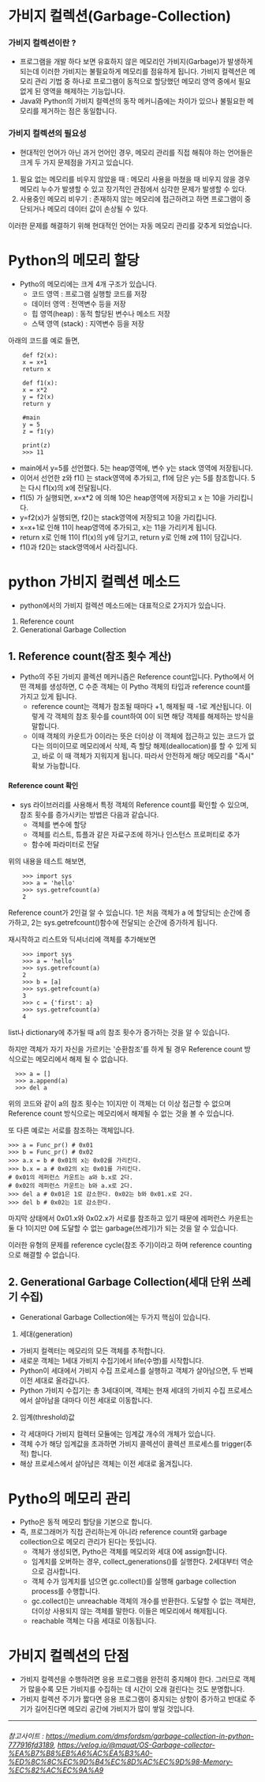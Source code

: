 # 가비지 컬렉션(Garbage-Collection)
### 가비지 컬렉션이란 ?
* 프로그램을 개발 하다 보면 유효하지 않은 메모리인 가비지(Garbage)가 발생하게 되는데 이러한 가비지는 불필요하게 메모리를 점유하게 됩니다. 가비지 컬렉션은 메모리 관리 기법 중 하나로 프로그램이 동적으로 할당했던 메모리 영역 중에서 필요없게 된 영역을 해제하는 기능입니다.
* Java와 Python의 가비지 컬렉션의 동작 메커니즘에는 차이가 있으나 불필요한 메모리를 제거하는 점은 동일합니다.  

### 가비지 컬렉션의 필요성
* 현대적인 언어가 아닌 과거 언어인 경우, 메모리 관리를 직접 해줘야 하는 언어들은 크게 두 가지 문제점을 가지고 있습니다.
1. 필요 없는 메모리를 비우지 않았을 때 : 메모리 사용을 마쳤을 때 비우지 않을 경우 메모리 누수가 발생할 수 있고 장기적인 관점에서 심각한 문제가 발생할 수 있다.
2. 사용중인 메모리 비우기 : 존재하지 않는 메모리에 접근하려고 하면 프로그램이 중단되거나 메모리 데이터 값이 손상될 수 있다.

이러한 문제를 해결하기 위해 현대적인 언어는 자동 메모리 관리를 갖추게 되었습니다. 


# Python의 메모리 할당
* Pytho의 메모리에는 크게 4개 구조가 있습니다.
  * 코드 영역 : 프로그램 실행할 코드를 저장
  * 데이터 영역 : 전역변수 등을 저장
  * 힙 영역(heap) : 동적 할당된 변수나 메소드 저장
  * 스택 영역 (stack) : 지역변수 등을 저장

아래의 코드를 예로 들면,

        def f2(x):
        x = x+1
        return x 

        def f1(x):
        x = x*2
        y = f2(x)
        return y

        #main 
        y = 5 
        z = f1(y)

        print(z)
        >>> 11

* main에서 y=5를 선언했다. 5는 heap영역에, 변수 y는 stack 영역에 저장됩니다.
* 이어서 선언한 z와 f1() 는 stack영역에 추가되고, f1에 담은 y는 5를 참조합니다. 5는 다시 f1(x)의 x에 전달됩니다.
* f1(5) 가 실행되면, x=x*2 에 의해 10은 heap영역에 저장되고 x 는 10을 가리킵니다.
* y=f2(x)가 실행되면, f2()는 stack영역에 저장되고 10을 가리킵니다.
* x=x+1로 인해 11이 heap영역에 추가되고, x는 11을 가리키게 됩니다.
* return x로 인해 11이 f1(x)의 y에 담기고, return y로 인해 z에 11이 담깁니다.
* f1()과 f2()는 stack영역에서 사라집니다.

# python 가비지 컬렉션 메소드
* python에서의 가비지 컬렉션 메소드에는 대표적으로 2가지가 있습니다.

1. Reference count
2. Generational Garbage Collection

## 1. Reference count(참조 횟수 계산)
* Pytho의 주된 가비지 콜렉션 메커니즘은 Reference count입니다. Pytho에서 어떤 객체를 생성하면, C  수준 객체는 이 Pytho 객체의 타입과 reference count를 가지고 있게 됩니다.
  * reference count는 객체가 참조될 때마다 +1, 해제될 때 -1로 계산됩니다. 이렇게 각 객체의 참조 횟수를 count하여 0이 되면 해당 객체를 해제하는 방식을 말합니다.
  * 이때 객체의 카운트가 0이라는 뜻은 더이상 이 객체에 접근하고 있는 코드가 없다는 의미이므로 메모리에서 삭제, 즉 할당 해제(deallocation)를 할 수 있게 되고, 바로 이 때 객체가 지워지게 됩니다. 따라서 안전하게 해당 메모리를 "즉시" 확보 가능합니다.

#### Reference count 확인
* sys 라이브러리를 사용해서 특정 객체의 Reference count를 확인할 수 있으며, 참조 횟수를 증가시키는 방법은 다음과 같습니다.
    * 객체를 변수에 할당
    * 객체를 리스트, 튜플과 같은 자료구조에 하거나 인스턴스 프로퍼티로 추가
    * 함수에 파라미터로 전달
 
위의 내용을 테스트 해보면, 

        >>> import sys
        >>> a = 'hello'
        >>> sys.getrefcount(a)
        2

Reference count가 2인걸 알 수 있습니다. 1은 처음 객체가 a 에 할당되는 순간에 증가하고, 2는 sys.getrefcount()함수에 전달되는 순간에 증가하게 됩니다.

재시작하고 리스트와 딕셔너리에 객체를 추가해보면

        >>> import sys
        >>> a = 'hello'
        >>> sys.getrefcount(a)
        2
        >>> b = [a]
        >>> sys.getrefcount(a)
        3
        >>> c = {'first': a}
        >>> sys.getrefcount(a)
        4

 list나 dictionary에 추가될 때 a의 참조 횟수가 증가하는 것을 알 수 있습니다.
 
하지만 객체가 자기 자신을 가르키는 '순환참조'를 하게 될 경우 Reference count 방식으로는 메모리에서 해제 될 수 없습니다.
      
      >>> a = []
      >>> a.append(a)
      >>> del a
      
위의 코드와 같이 a의 참조 횟수는 1이지만 이 객체는 더 이상 접근할 수 없으며 Reference count 방식으로는 메모리에서 해제될 수 없는 것을 볼 수 있습니다.      

또 다른 예로는 서로를 참조하는 객체입니다.

    >>> a = Func_pr() # 0x01
    >>> b = Func_pr() # 0x02
    >>> a.x = b # 0x01의 x는 0x02를 가리킨다.
    >>> b.x = a # 0x02의 x는 0x01를 가리킨다.
    # 0x01의 레퍼런스 카운트는 a와 b.x로 2다.
    # 0x02의 레퍼런스 카운트는 b와 a.x로 2다.
    >>> del a # 0x01은 1로 감소한다. 0x02는 b와 0x01.x로 2다.
    >>> del b # 0x02는 1로 감소한다.

마지막 상태에서 0x01.x와 0x02.x가 서로를 참조하고 있기 때문에 레퍼런스 카운트는 둘 다 1이지만 0에 도달할 수 없는 garbage(쓰레기)가 되는 것을 알 수 있습니다.

이러한 유형의 문제를 reference cycle(참조 주기)이라고 하며 reference counting으로 해결할 수 없습니다.

## 2. Generational Garbage Collection(세대 단위 쓰레기 수집)
* Generational Garbage Collection에는 두가지 핵심이 있습니다.

1. 세대(generation)
* 가비지 컬렉터는 메모리의 모든 객체를 추적합니다.
* 새로운 객체는 1세대 가비지 수집기에서 life(수명)를 시작합니다.
* Python이 세대에서 가비지 수집 프로세스를 실행하고 객체가 살아남으면, 두 번째 이전 세대로 올라갑니다.
* Python 가비지 수집기는 총 3세대이며, 객체는 현재 세대의 가비지 수집 프로세스에서 살아남을 대마다 이전 세대로 이동합니다.

2. 임계(threshold)값
* 각 세대마다 가비지 컬렉터 모듈에는 임계값 개수의 개체가 있습니다.
* 객체 수가 해당 임계값을 초과하면 가비지 콜렉션이 콜렉션 프로세스를 trigger(추적) 합니다.
* 해상 프로세스에서 살아남은 객체는 이전 세대로 옮겨집니다.

# Pytho의 메모리 관리
* Pytho은 동적 메모리 할당을 기본으로 합니다.
* 즉, 프로그래머가 직접 관리하는게 아니라 reference count와 garbage collection으로 메모리 관리가 된다는 뜻입니다.
  * 객체가 생성되면, Pytho은 객체를 메모리와 세대 0에 assign합니다.
  * 임계치를 오버하는 경우, collect_generations()를 실행한다. 2세대부터 역순으로 검사합니다.
  * 객체 수가 임계치를 넘으면 gc.collect()를 실행해 garbage collection process를 수행합니다.
  * gc.collect()는 unreachable 객체의 개수를 반환한다. 도달할 수 없는 객체란, 더이상 사용되지 않는 객체를 말한다. 이들은 메모리에서 해제됩니다.
  * reachable 객체는 다음 세대로 이동됩니다.

# 가비지 컬렉션의 단점
* 가비지 컬렉션을 수행하려면 응용 프로그램을 완전히 중지해야 한다. 그러므로 객체가 많을수록 모든 가비지를 수집하는 데 시간이 오래 걸린다는 것도 분명합니다.
* 가비지 컬렉션 주기가 짧다면 응용 프로그램이 중지되는 상항이 증가하고 반대로 주기가 길어진다면 메모리 공간에 가비지가 많이 쌓일 것입니다.

------
###### 참고사이트 : https://medium.com/dmsfordsm/garbage-collection-in-python-777916fd3189, https://velog.io/@mquat/OS-Garbage-collector-%EA%B7%B8%EB%A6%AC%EA%B3%A0-%ED%8C%8C%EC%9D%B4%EC%8D%AC%EC%9D%98-Memory-%EC%82%AC%EC%9A%A9

